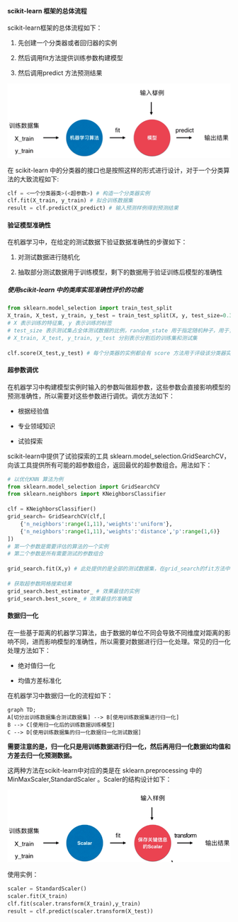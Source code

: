 #### scikit-learn 框架的总体流程

scikit-learn框架的总体流程如下：

1. 先创建一个分类器或者回归器的实例

2. 然后调用fit方法提供训练参数构建模型

3. 然后调用predict 方法预测结果

![](img/general_flowchart_of_scikit-learn.PNG)

在 scikit-learn 中的分类器的接口也是按照这样的形式进行设计，对于一个分类算法的大致流程如下:

```python
clf = <一个分类器类>(<超参数>) # 构造一个分类器实例
clf.fit(X_train, y_train) # 拟合训练数据集
result = clf.predict(X_predict) # 输入预测样例得到预测结果
```

#### 验证模型准确性

在机器学习中，在给定的测试数据下验证数据准确性的步骤如下：

1. 对测试数据进行随机化

2. 抽取部分测试数据用于训练模型，剩下的数据用于验证训练后模型的准确性

##### 使用scikit-learn 中的类库实现准确性评价的功能

```python
from sklearn.model_selection import train_test_split
X_train, X_test, y_train, y_test = train_test_split(X, y, test_size=0.33, random_state=666)
# X 表示训练的特征集, y 表示训练的标签
# test_size 表示测试集占全体测试数据的比例，random_state 用于指定随机种子，用于复现测试结果。
# X_train, X_test, y_train, y_test 分别表示分割后的训练集和测试集

clf.score(X_test,y_test) # 每个分类器的实例都会有 score 方法用于评级该分类器实例的准确性
```

#### 超参数调优

在机器学习中构建模型实例时输入的参数叫做超参数，这些参数会直接影响模型的预测准确性，所以需要对这些参数进行调优。调优方法如下：

- 根据经验值

- 专业领域知识

- 试验探索

scikit-learn中提供了试验探索的工具 sklearn.model_selection.GridSearchCV，向该工具提供所有可能的超参数组合，返回最优的超参数组合。用法如下：

```python
# 以优化KNN 算法为例
from sklearn.model_selection import GridSearchCV
from sklearn.neighbors import KNeighborsClassifier

clf = KNeighborsClassifier()
grid_search= GridSearchCV(clf,[
    {'n_neighbors':range(1,11),'weights':'uniform'},
    {'n_neighbors':range(1,11),'weights':'distance','p':range(1,6)}
])
# 第一个参数是需要评估的算法的一个实例
# 第二个参数是所有需要测试的参数组合

grid_search.fit(X,y) # 此处提供的是全部的测试数据集，在grid_search的fit方法中会自动对测试数据集进行切分

# 获取超参数网格搜索结果
grid_search.best_estimator_ # 效果最佳的实例
grid_search.best_score_ # 效果最佳的准确度
```

#### 数据归一化

在一些基于距离的机器学习算法，由于数据的单位不同会导致不同维度对距离的影响不同，进而影响模型的准确性，所以需要对数据进行归一化处理。常见的归一化处理方法如下：

- 绝对值归一化

- 均值方差标准化

在机器学习中数据归一化的流程如下：

```mermaid
graph TD;
A[切分出训练数据集合测试数据集] --> B[使用训练数据集进行归一化]
B --> C[使用归一化后的训练数据训练模型]
C --> D[使用训练数据集的归一化数据归一化测试数据]
```

**需要注意的是，归一化只是用训练数据进行归一化，然后再用归一化数据如均值和方差去归一化预测数据。**

这两种方法在scikit-learn中对应的类是在 sklearn.preprocessing 中的 MinMaxScaler,StandardScaler 。Scaler的结构设计如下：

![](img/standardlization_process.PNG)

使用实例：

```python
scaler = StandardScaler()
scaler.fit(X_train)
clf.fit(scaler.transform(X_train),y_train)
result = clf.predict(scaler.transform(X_test))
```
